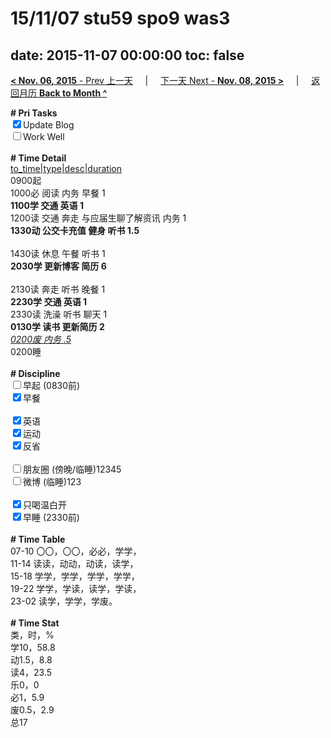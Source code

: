 # 15/11/07 stu59 spo9 was3

date: 2015-11-07 00:00:00
toc: false
---
[**< Nov. 06, 2015** - Prev 上一天](/lifelogs/2015/11/d06.html) &nbsp; &nbsp; | &nbsp; &nbsp; [下一天 Next - **Nov. 08, 2015 >**](/lifelogs/2015/11/d08.html) &nbsp; &nbsp; |  &nbsp; &nbsp; [返回月历 **Back to Month ^**](/lifelogs/2015/11/index.html)
<br/><div><b># Pri Tasks</b></div><div><input checked="true" type="checkbox"/>Update Blog</div><div><input type="checkbox"/>Work Well</div><div><br/></div><div><b># Time Detail</b></div><div><u>to_time|type|desc|duration</u></div><div>0900起</div><div>1000必 阅读 内务 早餐 1</div><div><b>1100学 交通 英语 1</b></div><div>1200读 交通 奔走 与应届生聊了解资讯 内务 1</div><div><b>1330动 公交卡充值 健身 听书 1.5</b></div><div><br/></div><div>1430读 休息 午餐 听书 1</div><div><b>2030学 更新博客 简历 6</b></div><div><br/></div><div>2130读 奔走 听书 晚餐 1</div><div><b>2230学 交通 英语 1</b></div><div>2330读 洗澡 听书 聊天 1</div><div><b>0130学 读书 更新简历 2</b></div><div><u><i>0200废 内务 .5</i></u></div><div>0200睡</div><div><br/></div><div><b># Discipline</b></div><div><input type="checkbox"/>早起 (0830前)</div><div><input checked="true" type="checkbox"/>早餐</div><div><br/></div><div><input checked="true" type="checkbox"/>英语</div><div><input checked="true" type="checkbox"/>运动</div><div><input checked="true" type="checkbox"/>反省</div><div><br/></div><div><input type="checkbox"/>朋友圈 (傍晚/临睡)12345</div><div><input type="checkbox"/>微博 (临睡)123</div><div><br/></div><div><input checked="true" type="checkbox"/>只喝温白开</div><div><input checked="true" type="checkbox"/>早睡 (2330前)</div><div><br/></div><div><b># Time Table</b></div><div>07-10 〇〇，〇〇，必必，学学，</div><div>11-14 读读，动动，动读，读学，</div><div>15-18 学学，学学，学学，学学，</div><div>19-22 学学，学读，读学，学读，</div><div>23-02 读学，学学，学废。</div><div><br/></div><div><b># Time Stat</b></div><div>类，时，%</div><div>学10，58.8</div><div>动1.5，8.8</div><div>读4，23.5</div><div>乐0，0</div><div>必1，5.9</div><div>废0.5，2.9</div><div>总17</div>

